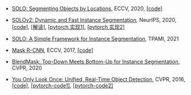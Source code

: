  - [SOLO: Segmenting Objects by Locations](https://www.ecva.net/papers/eccv_2020/papers_ECCV/papers/123630630.pdf), ECCV, 2020, [[code]](https://github.com/WXinlong/SOLO)
 
 - [SOLOv2: Dynamic and Fast Instance Segmentation](https://proceedings.neurips.cc/paper/2020/hash/cd3afef9b8b89558cd56638c3631868a-Abstract.html), NeurIPS, 2020, [[code]](https://github.com/aim-uofa/AdelaiDet/), [[解读]](https://blog.csdn.net/weixin_42708301/article/details/115557838), [[pytorch 实现1]](https://github.com/OpenFirework/pytorch_solov2), [[pytorch 实现2]](https://github.com/BXuan694/SOLO-pytorch)

 - [SOLO: A Simple Framework for Instance Segmentation](https://arxiv.org/pdf/2106.15947.pdf), TPAMI, 2021

 - [Mask R-CNN](https://arxiv.org/pdf/1703.06870.pdf), ECCV, 2017, [[code]](https://github.com/matterport/Mask_RCNN)

 - [BlendMask: Top-Down Meets Bottom-Up for Instance Segmentation](https://openaccess.thecvf.com/content_CVPR_2020/papers/Chen_BlendMask_Top-Down_Meets_Bottom-Up_for_Instance_Segmentation_CVPR_2020_paper.pdf), CVPR, 2020


 - [You Only Look Once: Unified, Real-Time Object Detection](https://www.cv-foundation.org/openaccess/content_cvpr_2016/papers/Redmon_You_Only_Look_CVPR_2016_paper.pdf), CVPR, 2016, [[code]](https://pjreddie.com/darknet/yolo/), [[pytorch-code1]](https://github.com/DuanYiqun/pytorch_implementation_of_Yolov1), [[pytorch-code2]](https://github.com/abeardear/pytorch-YOLO-v1)